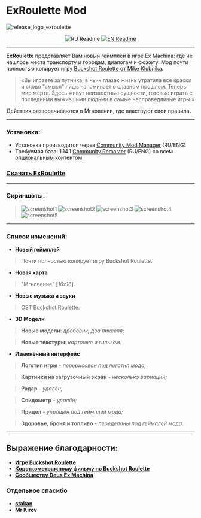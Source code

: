 # ExRoulette Mod

![release_logo_exroulette](https://github.com/user-attachments/assets/9b216be6-d745-41f2-a866-e886b41c29ea)

<div align="center">
  
![RU Readme](https://github.com/user-attachments/assets/3beb34dd-421d-4058-b8ac-8e087288dce1)   [![EN Readme](https://github.com/user-attachments/assets/b5b6209d-141d-475e-92a1-fab2ca746169)](https://github.com/ejetaxeblevich/ExRouletteMod/blob/main/README_en.md)

</div>

-----------------------------------------------------------------------------------------------

**ExRoulette** представляет Вам новый геймплей в игре Ex Machina: где не нашлось места транспорту и городам, диалогам и сюжету. Мод почти полностью копирует игру [Buckshot Roulette от Mike Klubnika](https://store.steampowered.com/app/2835570/Buckshot_Roulette/).
 
> «Вы играете за путника, в чьих глазах жизнь утратила все краски и слово "смысл" лишь напоминает о славном прошлом. Теперь мир мёртв. Здесь живут неизвестные сущности, готовые играть с последними выжившими людьми в самые несправедливые игры.»

Действия разворачиваются в Мгновении, где властвуют свои правила.

-----------------------------------------------------------------------------------------------

### Установка:
- Установка производится через [Community Mod Manager](https://github.com/Zvetkov/ComMod) (RU/ENG)
- Требуемая база: 1.14.1 [Community Remaster](https://github.com/DeusExMachinaTeam/EM-CommunityPatch) (RU/ENG) со всем опциональным контентом.

### [Скачать ExRoulette](https://github.com/ejetaxeblevich/ExRouletteMod/releases)

-----------------------------------------------------------------------------------------------

### Скриншоты:

> ![screenshot1](https://github.com/user-attachments/assets/1c23bca7-17bf-4b04-95d7-1d6d8f84393e)
> ![screenshot2](https://github.com/user-attachments/assets/96962d72-dfbc-4967-87b9-34aeb82e5faa)
> ![screenshot3](https://github.com/user-attachments/assets/0d1a94e6-ec8c-4c69-87e8-7397d4ca1a7f)
> ![screenshot4](https://github.com/user-attachments/assets/43e3212a-d566-40a3-bd72-4cd034985372)
> ![screenshot5](https://github.com/user-attachments/assets/449b3e76-2c2c-4697-a43b-f8a31e55a799)

-----------------------------------------------------------------------------------------------

### Список изменений:

- **Новый геймплей**
> Почти полностью копирует игру Buckshot Roulette.

- **Новая карта**
> "Мгновение" [*16х16*].

- **Новые музыка и звуки**
> OST Buckshot Roulette.

- **3D Модели**
> **Новые модели**: *дробовик, два пикселя;*

> **Новые текстуры**: *картошке и гильзам.*

- **Изменённый интерфейс**
> **Логотип игры** - *перерисован под логотип мода;*

> **Картинки на загрузочный экран** - *несколько вариаций;*

> **Радар** - *удалён;*

> **Спидометр** - *удалён;*

> **Прицел** - *упрощён под геймплей мода;*

> **Здоровье, броня и топливо** - *переделаны под геймплей мода.*

-----------------------------------------------------------------------------------------------

## Выражение благодарности:

- **[Игре Buckshot Roulette](https://store.steampowered.com/app/2835570/Buckshot_Roulette/)**
- **[Короткометражному фильму по Buckshot Roulette](https://youtu.be/OCsJ4w1j8KA?si=1O9cjBgRlo7tWPAP)**
- **[Сообществу Deus Ex Machina](https://discord.gg/PVW57kr)**

### Отдельное спасибо

- **[stakan](https://github.com/stakanyash)**
- **Mr Kirov**
